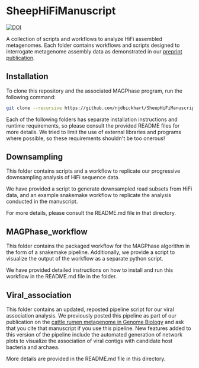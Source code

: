 # SheepHiFiManuscript

[![DOI](https://zenodo.org/badge/DOI/10.5281/zenodo.5120910.svg)](https://doi.org/10.5281/zenodo.5120910)

A collection of scripts and workflows to analyze HiFi assembled metagenomes. Each folder contains workflows and scripts designed to interrogate metagenome assembly data as demonstrated in our [preprint publication](https://www.biorxiv.org/content/10.1101/2021.05.04.442591v1.abstract). 

## Installation

To clone this repository and the associated MAGPhase program, run the following command:

```bash
git clone --recursive https://github.com/njdbickhart/SheepHiFiManuscript.git
```

Each of the following folders has separate installation instructions and runtime requirements, so please consult the provided README files for more details. We tried to limit the use of external libraries and programs where possible, so these requirements shouldn't be too onerous! 

## Downsampling

This folder contains scripts and a workflow to replicate our progressive downsampling analysis of HiFi sequence data. 

We have provided a script to generate downsampled read subsets from HiFi data, and an example snakemake workflow to replicate the analysis conducted in the manuscript. 

For more details, please consult the README.md file in that directory.

## MAGPhase_workflow

This folder contains the packaged workflow for the MAGPhase algorithm in the form of a snakemake pipeline. Additionally, we provide a script to visualize the output of the workflow as a separate python script. 

We have provided detailed instructions on how to install and run this workflow in the README.md file in the folder.

## Viral_association

This folder contains an updated, reposted pipeline script for our viral association analysis. We previously posted this pipeline as part of our publication on the [cattle rumen metagenome in Genome Biology](https://genomebiology.biomedcentral.com/articles/10.1186/s13059-019-1760-x) and ask that you cite that manuscript if you use this pipeline. New features added to this version of the pipeline include the automated generation of network plots to visualize the association of viral contigs with candidate host bacteria and archaea.

More details are provided in the README.md file in this directory.